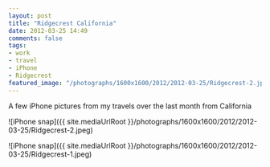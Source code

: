 ```yaml
---
layout: post
title: "Ridgecrest California"
date: 2012-03-25 14:49
comments: false
tags:
- work
- travel
- iPhone
- Ridgecrest
featured_image: "/photographs/1600x1600/2012/2012-03-25/Ridgecrest-2.jpeg"
---
```

A few iPhone pictures from my travels over the last month from California


![iPhone snap]({{ site.mediaUrlRoot }}/photographs/1600x1600/2012/2012-03-25/Ridgecrest-2.jpeg)






![iPhone snap]({{ site.mediaUrlRoot }}/photographs/1600x1600/2012/2012-03-25/Ridgecrest-1.jpeg)

